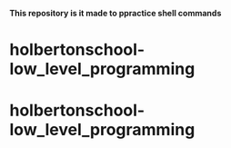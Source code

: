 **This repository is it made to ppractice shell commands**
# holbertonschool-low_level_programming
# holbertonschool-low_level_programming
